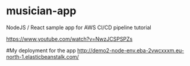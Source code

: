 # musician-app
NodeJS / React sample app for AWS CI/CD pipeline tutorial

https://www.youtube.com/watch?v=NwzJCSPSPZs

#My deployment for the app
http://demo2-node-env.eba-2vwcxxxm.eu-north-1.elasticbeanstalk.com/
